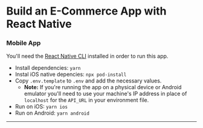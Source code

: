 # Build an E-Commerce App with React Native
### Mobile App

You'll need the [React Native CLI](https://reactnative.dev/docs/environment-setup) installed in order to run this app.

- Install dependencies: `yarn`
- Instal iOS native depencies: `npx pod-install`
- Copy `.env.template` to `.env` and add the necessary values.
  - **Note:** If you're running the app on a physical device or Android emulator you'll need to use your machine's IP address in place of `localhost` for the `API_URL` in your environment file.
- Run on iOS: `yarn ios`
- Run on Android: `yarn android`

---
